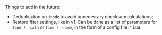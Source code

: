 Things to add in the future:
- Deduplication on `inode` to avoid unnecessary checksum calculations;
- Restore filter settings, like in v1. Can be done as a list of parameters for `find ! -path`
  or `find ! -name`, in the form of a config file in Lua.